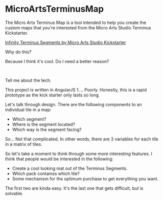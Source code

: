 # MicroArtsTerminusMap
<p>The Micro Arts Terminus Map is a tool intended to help you create the custom maps that you're interested from the Micro Arts Studio Terminus Kickstarter.</p>
<a href="https://www.kickstarter.com/projects/1008762441/infinity-terminus-segments">Infinity Terminus Segments by Micro Arts Studio Kickstarter</a>
<br/>
<p>Why do this?</p>
<p>Because I think it's cool.  Do I need a better reason?</p>
<br/>
<p>Tell me about the tech.</p>
<p>This project is written in AngularJS 1.... Poorly.  Honestly, this is a rapid prototype as the kick starter only lasts so long.</p>
<p>Let's talk through design.  There are the following components to an individual tile in a map:</p>
<ul>
<li>Which segment?</li>
<li>Where is the segment located?</li>
<li>Which way is the segment facing?</li>
</ul>
<p>So... Not that complicated. In other words, there are 3 variables for each tile in a matrix of tiles.</p>
<p>So let's take a moment to think through some more interesting features.  I think that people would be interested in the following:</p>
<ul>
<li>Create a cool looking mat out of the Terminus Segments.</li>
<li>Which pack containss which tile?</li>
<li>Some mechanism for the optimum purchase to get everything you want.</li>
</ul>
<p>The first two are kinda easy.  It's the last one that gets difficult, but is solvable.</p>